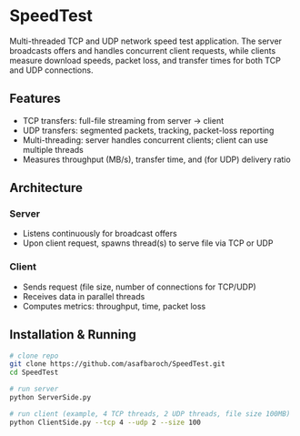 # SpeedTest

Multi-threaded TCP and UDP network speed test application. The server broadcasts offers and handles concurrent client requests, while clients measure download speeds, packet loss, and transfer times for both TCP and UDP connections.

## Features

- TCP transfers: full-file streaming from server → client  
- UDP transfers: segmented packets, tracking, packet-loss reporting  
- Multi-threading: server handles concurrent clients; client can use multiple threads  
- Measures throughput (MB/s), transfer time, and (for UDP) delivery ratio  

## Architecture

### Server  
- Listens continuously for broadcast offers  
- Upon client request, spawns thread(s) to serve file via TCP or UDP  

### Client  
- Sends request (file size, number of connections for TCP/UDP)  
- Receives data in parallel threads  
- Computes metrics: throughput, time, packet loss  

## Installation & Running

```bash
# clone repo
git clone https://github.com/asafbaroch/SpeedTest.git
cd SpeedTest

# run server
python ServerSide.py

# run client (example, 4 TCP threads, 2 UDP threads, file size 100MB)
python ClientSide.py --tcp 4 --udp 2 --size 100